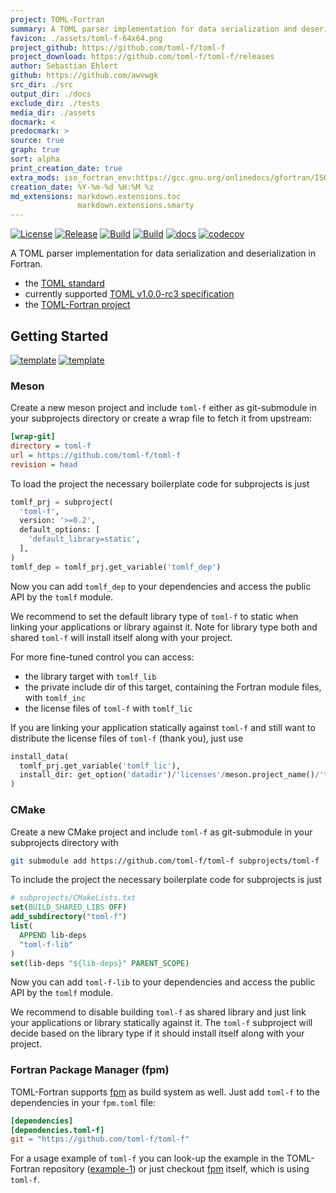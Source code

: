 ```yaml
---
project: TOML-Fortran
summary: A TOML parser implementation for data serialization and deserialization in Fortran.
favicon: ./assets/toml-f-64x64.png
project_github: https://github.com/toml-f/toml-f
project_download: https://github.com/toml-f/toml-f/releases
author: Sebastian Ehlert
github: https://github.com/awvwgk
src_dir: ./src
output_dir: ./docs
exclude_dir: ./tests
media_dir: ./assets
docmark: <
predocmark: >
source: true
graph: true
sort: alpha
print_creation_date: true
extra_mods: iso_fortran_env:https://gcc.gnu.org/onlinedocs/gfortran/ISO_005fFORTRAN_005fENV.html
creation_date: %Y-%m-%d %H:%M %z
md_extensions: markdown.extensions.toc
               markdown.extensions.smarty
---
```


[![License](https://img.shields.io/badge/license-MIT%7CApache%202.0-blue)](https://github.com/toml-f/toml-f/blob/master/LICENSE-Apache)
[![Release](https://img.shields.io/github/v/release/toml-f/toml-f)](https://github.com/toml-f/toml-f/releases/latest)
[![Build](https://travis-ci.com/toml-f/toml-f.svg?branch=master)](https://travis-ci.com/toml-f/toml-f)
[![Build](https://github.com/toml-f/toml-f/workflows/CI/badge.svg)](https://github.com/toml-f/toml-f/actions)
[![docs](https://github.com/toml-f/toml-f/workflows/docs/badge.svg)](https://toml-f.github.io/toml-f)
[![codecov](https://codecov.io/gh/toml-f/toml-f/branch/master/graph/badge.svg)](https://codecov.io/gh/toml-f/toml-f)

A TOML parser implementation for data serialization and deserialization in Fortran.

* the [TOML standard](https://toml.io)
* currently supported [TOML v1.0.0-rc3 specification](https://toml.io/en/v1.0.0-rc.3)
* the [TOML-Fortran project](https://github.com/toml-f/toml-f)


## Getting Started
[![template](https://img.shields.io/badge/template-meson-success)](https://github.com/toml-f/tf-meson-example)
[![template](https://img.shields.io/badge/template-cmake-success)](https://github.com/toml-f/tf-cmake-example)

### Meson

Create a new meson project and include `toml-f` either as git-submodule in your subprojects directory or create a wrap file to fetch it from upstream:

```ini
[wrap-git]
directory = toml-f
url = https://github.com/toml-f/toml-f
revision = head
```

To load the project the necessary boilerplate code for subprojects is just

<!--pygments doesn't know about meson, python highlighting looks okayish-->
```python
tomlf_prj = subproject(
  'toml-f',
  version: '>=0.2',
  default_options: [
    'default_library=static',
  ],
)
tomlf_dep = tomlf_prj.get_variable('tomlf_dep')
```

Now you can add `tomlf_dep` to your dependencies and access the public API by the `tomlf` module.

We recommend to set the default library type of `toml-f` to static when linking your applications or library against it.
Note for library type both and shared `toml-f` will install itself along with your project.

For more fine-tuned control you can access:

- the library target with `tomlf_lib`
- the private include dir of this target, containing the Fortran module files, with `tomlf_inc`
- the license files of `toml-f` with `tomlf_lic`

If you are linking your application statically against `toml-f` and still want to distribute the license files of `toml-f` (thank you), just use

```python
install_data(
  tomlf_prj.get_variable('tomlf_lic'),
  install_dir: get_option('datadir')/'licenses'/meson.project_name()/'toml-f',
)
```


### CMake

Create a new CMake project and include `toml-f` as git-submodule in your subprojects directory with

```bash
git submodule add https://github.com/toml-f/toml-f subprojects/toml-f
```

To include the project the necessary boilerplate code for subprojects is just

```cmake
# subprojects/CMakeLists.txt
set(BUILD_SHARED_LIBS OFF)
add_subdirectory("toml-f")
list(
  APPEND lib-deps
  "toml-f-lib"
)
set(lib-deps "${lib-deps}" PARENT_SCOPE)
```

Now you can add `toml-f-lib` to your dependencies and access the public API by the `tomlf` module.

We recommend to disable building `toml-f` as shared library and just link your applications or library statically against it.
The `toml-f` subproject will decide based on the library type if it should install itself along with your project.


### Fortran Package Manager (fpm)

TOML-Fortran supports [fpm](https://github.com/fortran-lang/fpm) as build system as well.
Just add `toml-f` to the dependencies in your `fpm.toml` file:

```toml
[dependencies]
[dependencies.toml-f]
git = "https://github.com/toml-f/toml-f"
```

For a usage example of `toml-f` you can look-up the example in the TOML-Fortran repository ([example-1](https://github.com/toml-f/toml-f/tree/master/test/example-1)) or just checkout [fpm](https://github.com/fortran-lang/fpm) itself, which is using `toml-f`.
